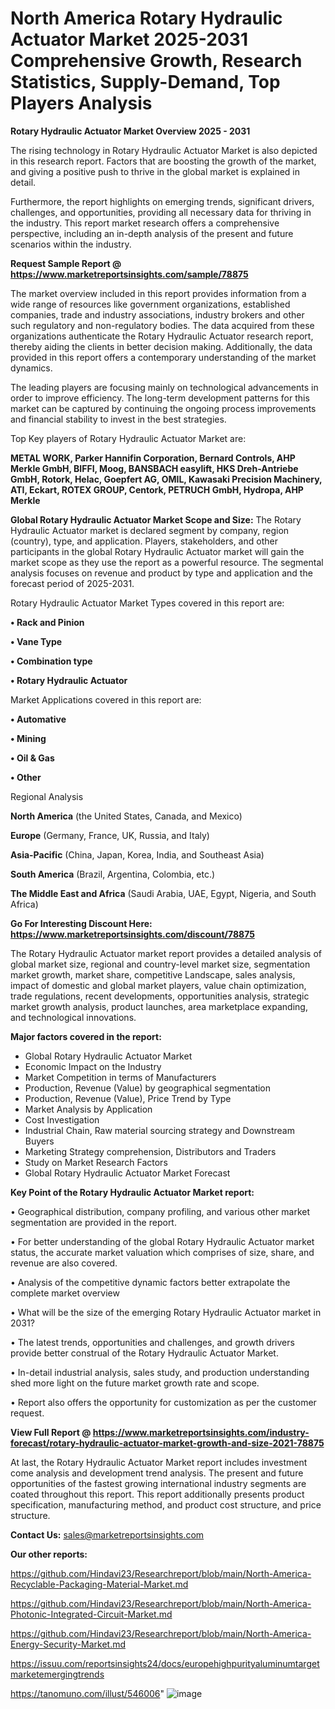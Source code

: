 # North America Rotary Hydraulic Actuator Market 2025-2031 Comprehensive Growth, Research Statistics, Supply-Demand,  Top Players Analysis

<Strong> Rotary Hydraulic Actuator Market Overview 2025 - 2031</strong>

The rising technology in Rotary Hydraulic Actuator Market is also depicted in this research report. Factors that are boosting the growth of the market, and giving a positive push to thrive in the global market is explained in detail.

Furthermore, the report highlights on emerging trends, significant drivers, challenges, and opportunities, providing all necessary data for thriving in the industry. This report market research offers a comprehensive perspective, including an in-depth analysis of the present and future scenarios within the industry.

<strong>Request Sample Report @ <a href=https://www.marketreportsinsights.com/sample/78875>https://www.marketreportsinsights.com/sample/78875</a></strong>

The market overview included in this report provides information from a wide range of resources like government organizations, established companies, trade and industry associations, industry brokers and other such regulatory and non-regulatory bodies. The data acquired from these organizations authenticate the Rotary Hydraulic Actuator research report, thereby aiding the clients in better decision making. Additionally, the data provided in this report offers a contemporary understanding of the market dynamics.

The leading players are focusing mainly on technological advancements in order to improve efficiency. The long-term development patterns for this market can be captured by continuing the ongoing process improvements and financial stability to invest in the best strategies.

Top Key players of Rotary Hydraulic Actuator Market are:

<strong>METAL WORK, Parker Hannifin Corporation, Bernard Controls, AHP Merkle GmbH, BIFFI, Moog, BANSBACH easylift, HKS Dreh-Antriebe GmbH, Rotork, Helac, Goepfert AG, OMIL, Kawasaki Precision Machinery, ATI, Eckart, ROTEX GROUP, Centork, PETRUCH GmbH, Hydropa, AHP Merkle</strong>

<strong><b>Global Rotary Hydraulic Actuator Market Scope and Size:</b></strong>
The Rotary Hydraulic Actuator market is declared segment by company, region (country), type, and application. Players, stakeholders, and other participants in the global Rotary Hydraulic Actuator market will gain the market scope as they use the report as a powerful resource. The segmental analysis focuses on revenue and product by type and application and the forecast period of 2025-2031.

Rotary Hydraulic Actuator Market Types covered in this report are:

<strong>• Rack and Pinion

• Vane Type

• Combination type

• Rotary Hydraulic Actuator</strong>

Market Applications covered in this report are:

<strong>• Automative

• Mining

• Oil & Gas

• Other</strong> 

Regional Analysis

<strong>North America</strong> (the United States, Canada, and Mexico)

<strong>Europe</strong> (Germany, France, UK, Russia, and Italy)

<strong>Asia-Pacific</strong> (China, Japan, Korea, India, and Southeast Asia)

<strong>South America</strong> (Brazil, Argentina, Colombia, etc.)

<strong>The Middle East and Africa</strong> (Saudi Arabia, UAE, Egypt, Nigeria, and South Africa)

<strong>Go For Interesting Discount Here: <a href=https://www.marketreportsinsights.com/discount/78875>https://www.marketreportsinsights.com/discount/78875</a></strong>

The Rotary Hydraulic Actuator market report provides a detailed analysis of global market size, regional and country-level market size, segmentation market growth, market share, competitive Landscape, sales analysis, impact of domestic and global market players, value chain optimization, trade regulations, recent developments, opportunities analysis, strategic market growth analysis, product launches, area marketplace expanding, and technological innovations.

<strong><b>Major factors covered in the report:</b></strong>
<ul>
  <li>Global Rotary Hydraulic Actuator Market </li>
  <li>Economic Impact on the Industry</li>
  <li>Market Competition in terms of Manufacturers</li>
  <li>Production, Revenue (Value) by geographical segmentation</li>
  <li>Production, Revenue (Value), Price Trend by Type</li>
  <li>Market Analysis by Application</li>
  <li>Cost Investigation</li>
  <li>Industrial Chain, Raw material sourcing strategy and Downstream Buyers</li>
  <li>Marketing Strategy comprehension, Distributors and Traders</li>
  <li>Study on Market Research Factors</li>
  <li>Global Rotary Hydraulic Actuator Market Forecast</li>
</ul>

<strong><b>Key Point of the Rotary Hydraulic Actuator Market report:</b></strong>

• Geographical distribution, company profiling, and various other market segmentation are provided in the report.

• For better understanding of the global Rotary Hydraulic Actuator market status, the accurate market valuation which comprises of size, share, and revenue are also covered.

• Analysis of the competitive dynamic factors better extrapolate the complete market overview

• What will be the size of the emerging Rotary Hydraulic Actuator market in 2031?

• The latest trends, opportunities and challenges, and growth drivers provide better construal of the Rotary Hydraulic Actuator Market.

• In-detail industrial analysis, sales study, and production understanding shed more light on the future market growth rate and scope.

• Report also offers the opportunity for customization as per the customer request.

<strong><b>View Full Report @ <a href=https://www.marketreportsinsights.com/industry-forecast/rotary-hydraulic-actuator-market-growth-and-size-2021-78875>https://www.marketreportsinsights.com/industry-forecast/rotary-hydraulic-actuator-market-growth-and-size-2021-78875</a></b></strong>


At last, the Rotary Hydraulic Actuator Market report includes investment come analysis and development trend analysis. The present and future opportunities of the fastest growing international industry segments are coated throughout this report. This report additionally presents product specification, manufacturing method, and product cost structure, and price structure.

<strong>Contact Us:</strong>
sales@marketreportsinsights.com

<strong>Our other reports:</strong>

<a href=https://github.com/Hindavi23/Researchreport/blob/main/North-America-Recyclable-Packaging-Material-Market.md>https://github.com/Hindavi23/Researchreport/blob/main/North-America-Recyclable-Packaging-Material-Market.md</a>

<a href=https://github.com/Hindavi23/Researchreport/blob/main/North-America-Photonic-Integrated-Circuit-Market.md>https://github.com/Hindavi23/Researchreport/blob/main/North-America-Photonic-Integrated-Circuit-Market.md</a>

<a href=https://github.com/Hindavi23/Researchreport/blob/main/North-America-Energy-Security-Market.md>https://github.com/Hindavi23/Researchreport/blob/main/North-America-Energy-Security-Market.md</a>

<a href=https://issuu.com/reportsinsights24/docs/europehighpurityaluminumtargetmarketemergingtrends>https://issuu.com/reportsinsights24/docs/europehighpurityaluminumtargetmarketemergingtrends</a>

<a href=https://tanomuno.com/illust/546006>https://tanomuno.com/illust/546006</a>"
![image](https://github.com/user-attachments/assets/f446fafb-0ac8-4b03-89e0-9bc8bdeeae3d)
